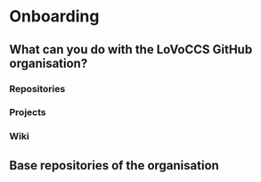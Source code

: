 # Onboarding

## What can you do with the LoVoCCS GitHub organisation?

### Repositories

### Projects

### Wiki

## Base repositories of the organisation
